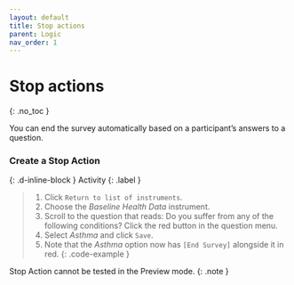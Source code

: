 ```yaml
---
layout: default
title: Stop actions
parent: Logic
nav_order: 1
---
```


# Stop actions
{: .no_toc }

You can end the survey automatically based on a participant’s answers to a question.


### Create a Stop Action
{: .d-inline-block }
Activity
{: .label }

> 1. Click `Return to list of instruments`.
> 2. Choose the _Baseline Health Data_ instrument.
> 3. Scroll to the question that reads: Do you suffer from any of the following conditions?
> Click the red button in the question menu.
> 4. Select _Asthma_ and click `Save`.
> 5. Note that the _Asthma_ option now has `[End Survey]` alongside it in red.
{: .code-example }
<!-- The {: .code-example } snippet causes the paragraph above to be enclosed in a box. -->

Stop Action cannot be tested in the Preview mode.
{: .note }
